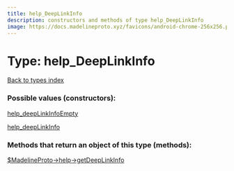 ```yaml
---
title: help_DeepLinkInfo
description: constructors and methods of type help_DeepLinkInfo
image: https://docs.madelineproto.xyz/favicons/android-chrome-256x256.png
---
```

# Type: help\_DeepLinkInfo  
[Back to types index](index.md)



### Possible values (constructors):

[help\_deepLinkInfoEmpty](../constructors/help_deepLinkInfoEmpty.md)  

[help\_deepLinkInfo](../constructors/help_deepLinkInfo.md)  



### Methods that return an object of this type (methods):

[$MadelineProto->help->getDeepLinkInfo](../methods/help_getDeepLinkInfo.md)  



